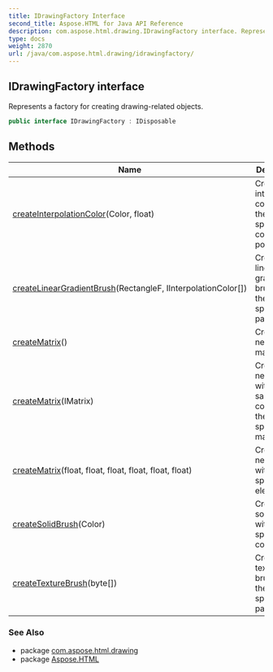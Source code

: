 ```yaml
---
title: IDrawingFactory Interface
second_title: Aspose.HTML for Java API Reference
description: com.aspose.html.drawing.IDrawingFactory interface. Represents a factory for creating drawing-related objects
type: docs
weight: 2870
url: /java/com.aspose.html.drawing/idrawingfactory/
---
```

## IDrawingFactory interface

Represents a factory for creating drawing-related objects.

```java
public interface IDrawingFactory : IDisposable
```

## Methods

| Name | Description |
| --- | --- |
| [createInterpolationColor](../../com.aspose.html.drawing/idrawingfactory/createinterpolationcolor/)(Color, float) | Creates an interpolation color with the specified color and position. |
| [createLinearGradientBrush](../../com.aspose.html.drawing/idrawingfactory/createlineargradientbrush/)(RectangleF, IInterpolationColor[]) | Creates a linear gradient brush with the specified parameters. |
| [createMatrix](../../com.aspose.html.drawing/idrawingfactory/creatematrix/#creatematrix)() | Creates a new identity matrix. |
| [createMatrix](../../com.aspose.html.drawing/idrawingfactory/creatematrix/#creatematrix_1)(IMatrix) | Creates a new matrix with the same contents as the specified matrix. |
| [createMatrix](../../com.aspose.html.drawing/idrawingfactory/creatematrix/#creatematrix_2)(float, float, float, float, float, float) | Creates a new matrix with the specified elements. |
| [createSolidBrush](../../com.aspose.html.drawing/idrawingfactory/createsolidbrush/)(Color) | Creates a solid brush with the specified color. |
| [createTextureBrush](../../com.aspose.html.drawing/idrawingfactory/createtexturebrush/)(byte[]) | Creates a texture brush with the specified parameters. |

### See Also

* package [com.aspose.html.drawing](../../com.aspose.html.drawing/)
* package [Aspose.HTML](../../)
